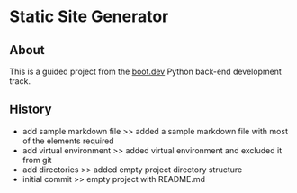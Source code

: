 # Static Site Generator

## About
This is a guided project from the [boot.dev](https://boot.dev) Python back-end development track.

## History
- add sample markdown file >> added a sample markdown file with most of the elements required
- add virtual environment >> added virtual environment and excluded it from git
- add directories >> added empty project directory structure
- initial commit >> empty project with README.md
